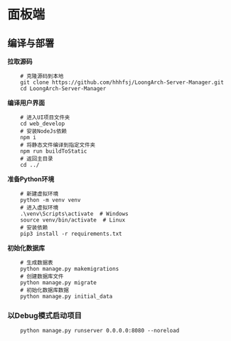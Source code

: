 # 面板端

## 编译与部署

**拉取源码**

```shell
    # 克隆源码到本地
    git clone https://github.com/hhhfsj/LoongArch-Server-Manager.git
    cd LoongArch-Server-Manager
```

**编译用户界面**

```shell
    # 进入UI项目文件夹
    cd web_develop
    # 安装NodeJs依赖
    npm i
    # 将静态文件编译到指定文件夹
    npm run buildToStatic
    # 返回主目录
    cd ../
```

**准备Python环境**

```shell
    # 新建虚拟环境
    python -m venv venv
    # 进入虚拟环境
    .\venv\Scripts\activate  # Windows
    source venv/bin/activate  # Linux
    # 安装依赖
    pip3 install -r requirements.txt
```

**初始化数据库**
```shell
    # 生成数据表
    python manage.py makemigrations
    # 创建数据库文件 
    python manage.py migrate
    # 初始化数据库数据
    python manage.py initial_data
```

### 以Debug模式启动项目
```shell
    python manage.py runserver 0.0.0.0:8080 --noreload
```
